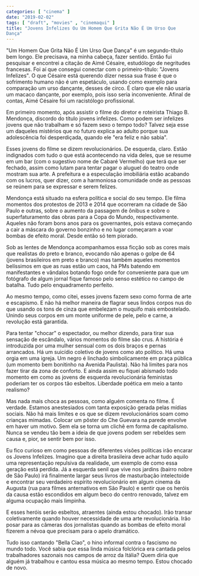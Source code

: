 ```yaml
---
categories: [ "cinema" ]
date: "2019-02-02"
tags: [ "draft", "movies" , "cinemaqui" ]
title: "Jovens Infelizes Ou Um Homem Que Grita Não É Um Urso Que
Dança"
---
```

"Um Homem Que Grita Não É Um Urso Que Dança" é um segundo-título
bem longo. Ele precisava, na minha cabeça, fazer sentido. Então fui
pesquisar e encontrei a citação de Aimé Césaire, estudólogo
de negritudes francesas. Foi aí que consegui conectar com o
primeiro-título: "Jovens Infelizes". O que Césaire está querendo
dizer nessa sua frase é que o sofrimento humano não é um espetáculo,
usando como exemplo para comparação um urso dançante, desses de
circo. É claro que ele não usaria um macaco dançante, por exemplo,
pois isso seria inconveniente. Afinal de contas, Aimé Césaire foi um
racistólogo profissional.

Em primeiro momento, após assistir o filme do diretor e roteirista
Thiago B. Mendonça, discordo do título jovens infelizes. Como podem ser
infelizes jovens que não trabalham e só fazem sexo o tempo todo? Talvez
seja esse um daqueles mistérios que no futuro explica ao adulto porque
sua adolescência foi desperdiçada, quando ele "era feliz e não sabia".

Esses jovens do filme se dizem revolucionários. De esquerda,
claro. Estão indignados com tudo o que está acontecendo na vida deles,
que se resume em um bar (com o sugestivo nome de Cabaré Vermelho) que
terá que ser fechado, assim como lutam para tentar pagar o aluguel do
teatro onde mostram sua arte. A prefeitura e a especulação imobiliária
estão acabando com os lucros, quer dizer, com a harmoniosa comunidade
onde as pessoas se reúnem para se expressar e serem felizes.

Mendonça está situado na esfera política e social do seu tempo. Ele
filma momentos dos protestos de 2013 e 2014 que ocorreram na cidade de
São Paulo e outras, sobre o aumento da passagem de ônibus e sobre o
superfaturamento das obras para a Copa do Mundo, respectivamente. Aqueles
não foram bons anos para os governantes, pois estava começando a cair
a máscara do governo bonzinho e no lugar começaram a voar bombas de
efeito moral. Desde então só tem piorado.

Sob as lentes de Mendonça acompanhamos essa ficção sob as cores
mais que realistas do preto e branco, evocando não apenas o golpe
de 64 (jovens brasileiros em preto e branco) mas também aqueles
momentos belíssimos em que as ruas estão um caos, há PMs batendo em
manifestantes e vândalos botando fogo onde for conveniente para que um
fotógrafo de algum jornal fique famoso pelo senso estético no campo
de batalha. Tudo pelo enquadramento perfeito.

Ao mesmo tempo, como citei, esses jovens fazem sexo como forma de
arte e escapismo. E não há melhor maneira de flagrar seus lindos
corpos nus do que usando os tons de cinza que embelezam o muquifo mais
embostelado. Unindo seus corpos em um monte uniforme de pele, pelo e
carne, a revolução está garantida.

Para tentar "chocar" o espectador, ou melhor dizendo, para tirar sua
sensação de escândalo, vários momentos do filme são crus. A história
é introduzida por uma mulher sensual com os dois braços e pernas
arrancados. Há um suicídio coletivo de jovens como ato político. Há
uma orgia em uma igreja. Um negro é linchado simbolicamente em praça
pública (um momento bem bonitinho na Avenida Paulista). Não há limites
para nos fazer tirar da zona de conforto. E ainda assim eu fiquei abismado
todo momento em como as jovens de esquerda revolucionária feministas
poderiam ter os corpos tão esbeltos. Liberdade poética em meio a tanto
realismo?

Mas nada mais choca as pessoas, como alguém comenta no filme. É
verdade. Estamos anestesiados com tanta exposição gerada pelas mídias
sociais. Não há mais limites e os que se dizem revolucionários soam
como crianças mimadas. Colocar um pôster do Che Guevara na parede
envolve em haver um motivo. Sem ela se torna um clichê em forma de
capitalismo. Nunca se vendeu tão bem a ideia de que jovens podem ser
rebeldes sem causa e, pior, se sentir bem por isso.

Eu fico curioso em como pessoas de diferentes visões políticas
irão encarar os Jovens Infelizes. Imagino que a direita brasileira
deve achar tudo aquilo uma representação repulsiva da realidade, um
exemplo de como essa geração está perdida. Já a esquerda senil que
vive nos jardins (bairro nobre de São Paulo) irá finalmente largar seus
livros de masturbação intelectoide e encontrar seu verdadeiro espírito
revolucionário em algum cinema da Augusta (rua para filmes anternativos
em São Paulo) e sentir que os heróis da causa estão escondidos em
algum beco do centro renovado, talvez em alguma ocupação mais limpinha.

E esses heróis serão esbeltos, atraentes (ainda estou chocado). Irão
transar coletivamente quando houver necessidade de uma arte
revolucionária. Irão posar para as câmeras dos jornalistas quando
as bombas de efeito moral fizerem a névoa que precisam para o apelo
dramático.

Tudo isso cantando "Bella Ciao", o hino informal contra o fascismo no
mundo todo. Você sabia que essa linda música folclórica era cantada
pelos trabalhadores sazonais nos campos de arroz da Itália? Quem diria
que alguém já trabalhou e cantou essa música ao mesmo tempo. Estou
chocado de novo.
